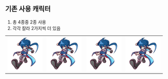 ## 기존 사용 캐릭터 
1) 총 4종중 2종 사용
2) 각각 칼라 2가지씩 더 있음

<table width = 100%>
  <tr>
    <td width = 25% > 
      <img src ="image/Ch/Ice_1p.png">
    </td>
        <td width = 25% > 
      <img src ="image/Ch/Ice_1p.png">
    </td>
        <td width = 25% > 
      <img src ="image/Ch/Ice_1p.png">
    </td>
        <td width = 25% > 
      <img src ="image/Ch/Ice_1p.png">
    </td>
  </tr>
</table>
